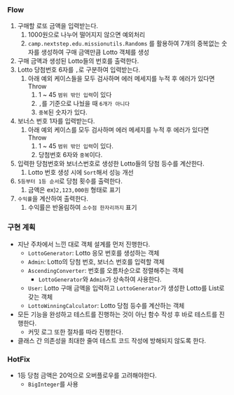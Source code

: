 ### Flow
1. 구매할 로또 금액을 입력받는다.
   1. 1000원으로 나누어 떨어지지 않으면 예외처리
   2. `camp.nextstep.edu.missionutils.Randoms` 를 활용하여 7개의 중복없는 숫자를 생성하여 구매 금액만큼 Lotto 객체를 생성
2. 구매 금액과 생성된 Lotto들의 번호를 출력한다.
3. Lotto 당첨번호 6자를 `,`로 구분하여 입력받는다.
   1. 아래 예외 케이스들을 모두 검사하며 에러 메세지를 누적 후 에러가 있다면 Throw
      1. 1 ~ 45 `범위 밖인 입력`이 있다
      2. `,`를 기준으로 나눴을 때 `6개가 아니다`
      3. `중복`된 숫자가 있다.
4. 보너스 번호 1자를 입력받는다.
   1. 아래 예외 케이스를 모두 검사하며 에러 메세지를 누적 후 에러가 있다면 Throw
      1. 1 ~ 45 `범위 밖인 입력`이 있다.
      2. 당첨번호 6자와 `중복`이다.
5. 입력한 당첨번호와 보너스번호로 생성한 Lotto들의 당첨 등수를 계산한다.
   1. Lotto 번호 생성 시에 `Sort`해서 성능 개선 
6. `5등부터 1등 순서`로 당첨 횟수를 출력한다.
   1. 금액은 ex)`2,123,000원` 형태로 표기 
7. `수익률`을 계산하여 출력한다.
   1. 수익률은 반올림하여 `소수점 한자리까지` 표기

### 구현 계획
- 지난 주차에서 느낀 대로 객체 설계를 먼저 진행한다.
  - `LottoGenerator`: Lotto 응모 번호를 생성하는 객체
  - `Admin`: Lotto의 당첨 번호, 보너스 번호를 입력할 객체
  - `AscendingConverter`: 번호를 오름차순으로 정렬해주는 객체 
    - `LottoGenerator`와 `Admin`가 상속하여 사용한다.
  - `User`: Lotto 구매 금액을 입력하고 `LottoGenerator`가 생성한 Lotto를 List로 갖는 객체
  - `LottoWinningCalculator`: Lotto 당첨 등수를 계산하는 객체
- 모든 기능을 완성하고 테스트를 진행하는 것이 아닌 함수 작성 후 바로 테스트를 진행한다.
  - 커밋 로그 또한 절차를 따라 진행한다.
- 클래스 간 의존성을 최대한 줄여 테스트 코드 작성에 방해되지 않도록 한다.

### HotFix
- 1등 당첨 금액은 20억으로 오버플로우를 고려해야한다.
  - `BigInteger`를 사용 